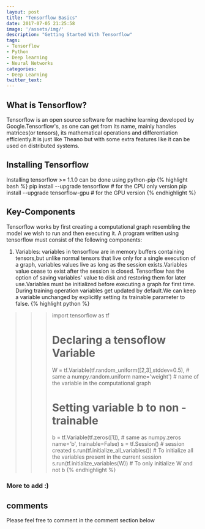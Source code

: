 ```yaml
---
layout: post
title: "Tensorflow Basics"
date: 2017-07-05 21:25:58
image: '/assets/img/'
description: "Getting Started With Tensorflow"
tags:
- Tensorflow
- Python
- Deep learning
- Neural Networks
categories:
- Deep Learning
twitter_text:
---
```


## What is Tensorflow?

Tensorflow is an open source software for machine learning developed by Google.Tensorflow's, as one can get from its name, mainly handles matrices(or tensors), its mathematical operations and differentiation efficiently.It is just like Theano but with some extra features like  it can be used on distributed systems.


## Installing Tensorflow

Installing tensorflow >= 1.1.0 can be done using python-pip
{% highlight bash %}
pip install --upgrade tensorflow # for the CPU only version
pip install --upgrade tensorflow-gpu # for the GPU version
{% endhighlight %}

## Key-Components
Tensorflow works by first creating a computational graph resembling the model we wish to run and then executing it.
A program written using tensorflow must consist of the following components:


1. Variables: variables in tensorflow are in memory buffers containing tensors,but unlike normal tensors that live only for a single execution of a graph, variables values live as long as the session exists.Variables value cease to exist after the session is closed. Tensorflow has the option of saving variables' value to disk and restoring them for later use.Variables must be initialized before executing a graph for first time.
During training operation variables get updated by default.We can keep a variable unchanged by explicitly setting its trainable parameter to false.
{% highlight python %}
>>> import tensorflow as tf
>>> # Declaring a tensoflow Variable
>>> W = tf.Variable(tf.random_uniform([2,3],stddev=0.5), # same a numpy.random.uniform
name='weight') # name of the variable in the computational graph
>>> # Setting variable b to non -trainable
>>> b = tf.Variable(tf.zeros([1]), # same as numpy.zeros
name='b', trainable=False)
>>> s = tf.Session() # session created
>>> s.run(tf.initialize_all_variables()) # To initialize all the variables present in the current session
>>> s.run(tf.initialize_variables(W)) # To only initialize W and not b
{% endhighlight %}

### More to add :)
## comments

Please feel free to comment in the comment section below
